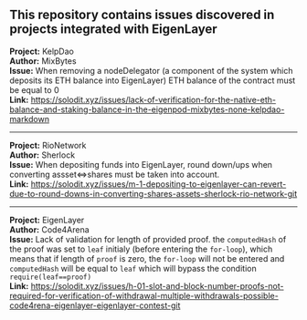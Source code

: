 ## This repository contains issues discovered in projects integrated with EigenLayer

<b>Project:</b> KelpDao <br>
<b>Author:</b> MixBytes <br>
<b>Issue:</b> When removing a nodeDelegator (a component of the system which deposits its ETH balance into EigenLayer) ETH balance of the contract must be equal to 0 <br>
<b>Link:</b> https://solodit.xyz/issues/lack-of-verification-for-the-native-eth-balance-and-staking-balance-in-the-eigenpod-mixbytes-none-kelpdao-markdown <br>

<hr>

<b>Project:</b> RioNetwork <br>
<b>Author:</b> Sherlock <br>
<b>Issue:</b> When depositing funds into EigenLayer, round down/ups when converting assset<=>shares must be taken into account. <br>
<b>Link:</b> https://solodit.xyz/issues/m-1-depositing-to-eigenlayer-can-revert-due-to-round-downs-in-converting-shares-assets-sherlock-rio-network-git <br>

<hr>

<b>Project:</b> EigenLayer <br>
<b>Author:</b> Code4Arena <br>
<b>Issue:</b> Lack of validation for length of provided proof. the `computedHash` of the proof was set to `leaf` initialy (before entering the `for-loop`), which means that
if length of `proof` is zero, the `for-loop` will not be entered and `computedHash` will be equal to `leaf` which will bypass the condition `require(leaf==proof)`<br>
<b>Link:</b> https://solodit.xyz/issues/h-01-slot-and-block-number-proofs-not-required-for-verification-of-withdrawal-multiple-withdrawals-possible-code4rena-eigenlayer-eigenlayer-contest-git <br>
